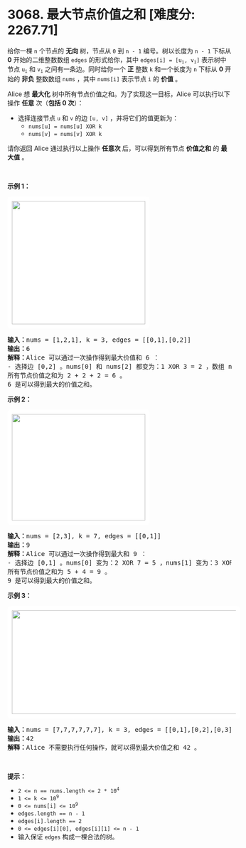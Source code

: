 # 3068. 最大节点价值之和 [难度分: 2267.71]

<p>给你一棵 <code>n</code>&nbsp;个节点的 <strong>无向</strong>&nbsp;树，节点从 <code>0</code>&nbsp;到 <code>n - 1</code>&nbsp;编号。树以长度为 <code>n - 1</code>&nbsp;下标从 <strong>0</strong>&nbsp;开始的二维整数数组 <code>edges</code>&nbsp;的形式给你，其中&nbsp;<code>edges[i] = [u<sub>i</sub>, v<sub>i</sub>]</code>&nbsp;表示树中节点&nbsp;<code>u<sub>i</sub></code>&nbsp;和&nbsp;<code>v<sub>i</sub></code>&nbsp;之间有一条边。同时给你一个 <strong>正</strong>&nbsp;整数&nbsp;<code>k</code>&nbsp;和一个长度为 <code>n</code>&nbsp;下标从&nbsp;<strong>0</strong>&nbsp;开始的&nbsp;<strong>非负</strong>&nbsp;整数数组&nbsp;<code>nums</code>&nbsp;，其中&nbsp;<code>nums[i]</code>&nbsp;表示节点 <code>i</code>&nbsp;的 <strong>价值</strong>&nbsp;。</p>

<p>Alice&nbsp;想 <strong>最大化</strong>&nbsp;树中所有节点价值之和。为了实现这一目标，Alice 可以执行以下操作 <strong>任意</strong>&nbsp;次（<strong>包括</strong><strong>&nbsp;0 次</strong>）：</p>

<ul>
	<li>选择连接节点&nbsp;<code>u</code>&nbsp;和&nbsp;<code>v</code>&nbsp;的边&nbsp;<code>[u, v]</code>&nbsp;，并将它们的值更新为：
	<ul>
		<li><code>nums[u] = nums[u] XOR k</code></li>
		<li><code>nums[v] = nums[v] XOR k</code></li>
	</ul>
	</li>
</ul>

<p>请你返回 Alice 通过执行以上操作 <strong>任意次</strong>&nbsp;后，可以得到所有节点 <strong>价值之和</strong>&nbsp;的 <strong>最大值</strong>&nbsp;。</p>

<p>&nbsp;</p>

<p><strong class="example">示例 1：</strong></p>

<p><img alt="" src="https://assets.leetcode.com/uploads/2023/11/09/screenshot-2023-11-10-012513.png" style="width: 300px; height: 277px;padding: 10px; background: #fff; border-radius: .5rem;" /></p>

<pre>
<b>输入：</b>nums = [1,2,1], k = 3, edges = [[0,1],[0,2]]
<b>输出：</b>6
<b>解释：</b>Alice 可以通过一次操作得到最大价值和 6 ：
- 选择边 [0,2] 。nums[0] 和 nums[2] 都变为：1 XOR 3 = 2 ，数组 nums 变为：[1,2,1] -&gt; [2,2,2] 。
所有节点价值之和为 2 + 2 + 2 = 6 。
6 是可以得到最大的价值之和。
</pre>

<p><strong class="example">示例 2：</strong></p>

<p><img alt="" src="https://assets.leetcode.com/uploads/2024/01/09/screenshot-2024-01-09-220017.png" style="padding: 10px; background: rgb(255, 255, 255); border-radius: 0.5rem; width: 300px; height: 239px;" /></p>

<pre>
<b>输入：</b>nums = [2,3], k = 7, edges = [[0,1]]
<b>输出：</b>9
<b>解释：</b>Alice 可以通过一次操作得到最大和 9 ：
- 选择边 [0,1] 。nums[0] 变为：2 XOR 7 = 5 ，nums[1] 变为：3 XOR 7 = 4 ，数组 nums 变为：[2,3] -&gt; [5,4] 。
所有节点价值之和为 5 + 4 = 9 。
9 是可以得到最大的价值之和。
</pre>

<p><strong class="example">示例 3：</strong></p>

<p><img alt="" src="https://assets.leetcode.com/uploads/2023/11/09/screenshot-2023-11-10-012641.png" style="width: 600px; height: 233px;padding: 10px; background: #fff; border-radius: .5rem;" /></p>

<pre>
<b>输入：</b>nums = [7,7,7,7,7,7], k = 3, edges = [[0,1],[0,2],[0,3],[0,4],[0,5]]
<b>输出：</b>42
<b>解释：</b>Alice 不需要执行任何操作，就可以得到最大价值之和 42 。
</pre>

<p>&nbsp;</p>

<p><strong>提示：</strong></p>

<ul>
	<li><code>2 &lt;= n == nums.length &lt;= 2 * 10<sup>4</sup></code></li>
	<li><code>1 &lt;= k &lt;= 10<sup>9</sup></code></li>
	<li><code>0 &lt;= nums[i] &lt;= 10<sup>9</sup></code></li>
	<li><code>edges.length == n - 1</code></li>
	<li><code>edges[i].length == 2</code></li>
	<li><code>0 &lt;= edges[i][0], edges[i][1] &lt;= n - 1</code></li>
	<li>输入保证&nbsp;<code>edges</code>&nbsp;构成一棵合法的树。</li>
</ul>
